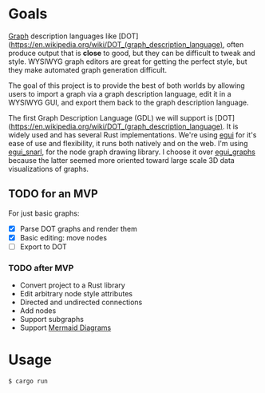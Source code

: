 # Goals

[Graph](https://en.wikipedia.org/wiki/Graph_(discrete_mathematics)) description languages like [DOT](https://en.wikipedia.org/wiki/DOT_(graph_description_language), often produce output that is **close** to good, but they can be difficult to tweak and style.
WYSIWYG graph editors are great for getting the perfect style, but they make automated graph generation difficult.

The goal of this project is to provide the best of both worlds by allowing users to import a graph via a graph description language, edit it in a WYSIWYG GUI, and export them back to the graph description language.

The first Graph Description Language (GDL) we will support is [DOT](https://en.wikipedia.org/wiki/DOT_(graph_description_language). It is widely used and has several Rust implementations.
We're using [egui](https://github.com/emilk/egui) for it's ease of use and flexibility, it runs both natively and on the web.
I'm using [egui_snarl](https://github.com/zakarumych/egui-snarl), for the node graph drawing library. I choose it over [egui_graphs](https://github.com/blitzarx1/egui_graphs) because the latter seemed more oriented toward large scale 3D data visualizations of graphs.

## TODO for an MVP

For just basic graphs:
- [x] Parse DOT graphs and render them
- [x] Basic editing: move nodes
- [ ] Export to DOT

### TODO after MVP

* Convert project to a Rust library
* Edit arbitrary node style attributes
* Directed and undirected connections
* Add nodes
* Support subgraphs
* Support [Mermaid Diagrams](http://mermaid.js.org/intro/syntax-reference.html)

# Usage

```bash
$ cargo run
```
